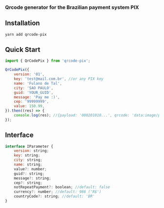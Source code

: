 ### Qrcode generator for the Brazilian payment system PIX

## Installation

```bash
yarn add qrcode-pix
```

## Quick Start

```js
import { QrCodePix } from 'qrcode-pix';

QrCodePix({
    version: '01',
    key: 'test@mail.com.br', //or any PIX key
    name: 'Fulano de Tal',
    city: 'SAO PAULO',
    guid: 'YOUR_GUID',
    message: 'Pay me :)',
    cep: '99999999',
    value: 150.99,
}).then((res) => {
    console.log(res); //{payload: '000201010...', qrcode: 'data:image/png;base64,...'}
});
```

## Interface

```js
interface IParameter {
    version: string;
    key: string;
    city: string;
    name: string;
    value?: number;
    guid?: string;
    message?: string;
    cep?: string;
    notRepeatPayment?: boolean; //default: false
    currency?: number; //default: 986 ('R$')
    countryCode?: string; //default: 'BR'
}
```

